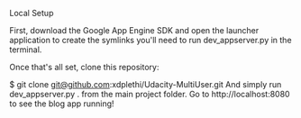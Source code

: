 Local Setup

First, download the Google App Engine SDK and open the launcher application to create the symlinks you'll need to run dev_appserver.py in the terminal.

Once that's all set, clone this repository:

$ git clone git@github.com:xdplethi/Udacity-MultiUser.git
And simply run dev_appserver.py . from the main project folder. 
Go to http://localhost:8080 to see the blog app running!

